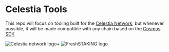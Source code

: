 # Celestia Tools

This repo will focus on tooling built for the [Celestia Network](https://github.com/celestiaorg/), but whenever possible, it will be made compatible with any chain based on the [Cosmos SDK](https://github.com/cosmos/cosmos-sdk)

![Celestia network logo](https://avatars.githubusercontent.com/u/54859940?s=400&v=4 'Celestia network')+
![FreshSTAKING logo](https://pbs.twimg.com/profile_images/1539316263314370560/syHanQz4_400x400.jpg 'FreshSTAKING')
